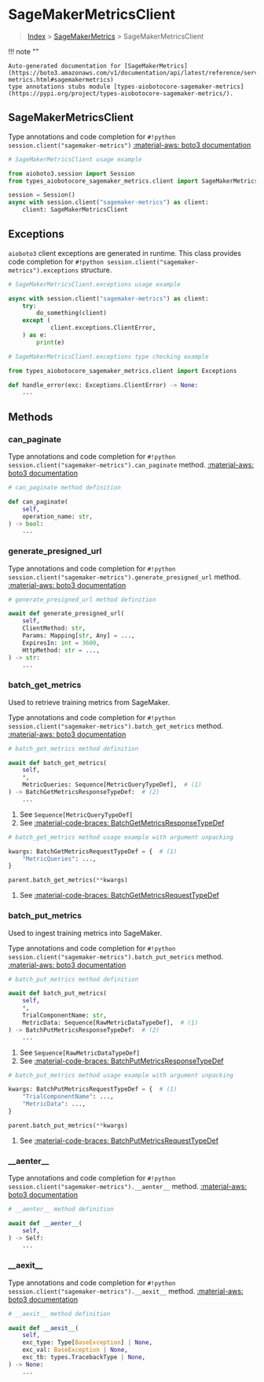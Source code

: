 # SageMakerMetricsClient

> [Index](../README.md) > [SageMakerMetrics](./README.md) > SageMakerMetricsClient

!!! note ""

    Auto-generated documentation for [SageMakerMetrics](https://boto3.amazonaws.com/v1/documentation/api/latest/reference/services/sagemaker-metrics.html#sagemakermetrics)
    type annotations stubs module [types-aiobotocore-sagemaker-metrics](https://pypi.org/project/types-aiobotocore-sagemaker-metrics/).

## SageMakerMetricsClient

Type annotations and code completion for `#!python session.client("sagemaker-metrics")`
[:material-aws: boto3 documentation](https://boto3.amazonaws.com/v1/documentation/api/latest/reference/services/sagemaker-metrics.html#SageMakerMetrics.Client)

```python
# SageMakerMetricsClient usage example

from aioboto3.session import Session
from types_aiobotocore_sagemaker_metrics.client import SageMakerMetricsClient

session = Session()
async with session.client("sagemaker-metrics") as client:
    client: SageMakerMetricsClient
```

## Exceptions


`aioboto3` client exceptions are generated in runtime.
This class provides code completion for `#!python session.client("sagemaker-metrics").exceptions` structure.

```python
# SageMakerMetricsClient.exceptions usage example

async with session.client("sagemaker-metrics") as client:
    try:
        do_something(client)
    except (
            client.exceptions.ClientError,
    ) as e:
        print(e)
```

```python
# SageMakerMetricsClient.exceptions type checking example

from types_aiobotocore_sagemaker_metrics.client import Exceptions

def handle_error(exc: Exceptions.ClientError) -> None:
    ...
```


## Methods


### can\_paginate



Type annotations and code completion for `#!python session.client("sagemaker-metrics").can_paginate` method.
[:material-aws: boto3 documentation](https://boto3.amazonaws.com/v1/documentation/api/latest/reference/services/sagemaker-metrics.html#SageMakerMetrics.Client)

```python
# can_paginate method definition

def can_paginate(
    self,
    operation_name: str,
) -> bool:
    ...
```


### generate\_presigned\_url



Type annotations and code completion for `#!python session.client("sagemaker-metrics").generate_presigned_url` method.
[:material-aws: boto3 documentation](https://boto3.amazonaws.com/v1/documentation/api/latest/reference/services/sagemaker-metrics.html#SageMakerMetrics.Client)

```python
# generate_presigned_url method definition

await def generate_presigned_url(
    self,
    ClientMethod: str,
    Params: Mapping[str, Any] = ...,
    ExpiresIn: int = 3600,
    HttpMethod: str = ...,
) -> str:
    ...
```


### batch\_get\_metrics

Used to retrieve training metrics from SageMaker.

Type annotations and code completion for `#!python session.client("sagemaker-metrics").batch_get_metrics` method.
[:material-aws: boto3 documentation](https://boto3.amazonaws.com/v1/documentation/api/latest/reference/services/sagemaker-metrics.html#SageMakerMetrics.Client)

```python
# batch_get_metrics method definition

await def batch_get_metrics(
    self,
    *,
    MetricQueries: Sequence[MetricQueryTypeDef],  # (1)
) -> BatchGetMetricsResponseTypeDef:  # (2)
    ...
```

1. See `Sequence[MetricQueryTypeDef]`
2. See [:material-code-braces: BatchGetMetricsResponseTypeDef](./type_defs.md#batchgetmetricsresponsetypedef)


```python
# batch_get_metrics method usage example with argument unpacking

kwargs: BatchGetMetricsRequestTypeDef = {  # (1)
    "MetricQueries": ...,
}

parent.batch_get_metrics(**kwargs)
```

1. See [:material-code-braces: BatchGetMetricsRequestTypeDef](./type_defs.md#batchgetmetricsrequesttypedef)

### batch\_put\_metrics

Used to ingest training metrics into SageMaker.

Type annotations and code completion for `#!python session.client("sagemaker-metrics").batch_put_metrics` method.
[:material-aws: boto3 documentation](https://boto3.amazonaws.com/v1/documentation/api/latest/reference/services/sagemaker-metrics.html#SageMakerMetrics.Client)

```python
# batch_put_metrics method definition

await def batch_put_metrics(
    self,
    *,
    TrialComponentName: str,
    MetricData: Sequence[RawMetricDataTypeDef],  # (1)
) -> BatchPutMetricsResponseTypeDef:  # (2)
    ...
```

1. See `Sequence[RawMetricDataTypeDef]`
2. See [:material-code-braces: BatchPutMetricsResponseTypeDef](./type_defs.md#batchputmetricsresponsetypedef)


```python
# batch_put_metrics method usage example with argument unpacking

kwargs: BatchPutMetricsRequestTypeDef = {  # (1)
    "TrialComponentName": ...,
    "MetricData": ...,
}

parent.batch_put_metrics(**kwargs)
```

1. See [:material-code-braces: BatchPutMetricsRequestTypeDef](./type_defs.md#batchputmetricsrequesttypedef)

### \_\_aenter\_\_



Type annotations and code completion for `#!python session.client("sagemaker-metrics").__aenter__` method.
[:material-aws: boto3 documentation](https://boto3.amazonaws.com/v1/documentation/api/latest/reference/services/sagemaker-metrics.html#SageMakerMetrics.Client)

```python
# __aenter__ method definition

await def __aenter__(
    self,
) -> Self:
    ...
```


### \_\_aexit\_\_



Type annotations and code completion for `#!python session.client("sagemaker-metrics").__aexit__` method.
[:material-aws: boto3 documentation](https://boto3.amazonaws.com/v1/documentation/api/latest/reference/services/sagemaker-metrics.html#SageMakerMetrics.Client)

```python
# __aexit__ method definition

await def __aexit__(
    self,
    exc_type: Type[BaseException] | None,
    exc_val: BaseException | None,
    exc_tb: types.TracebackType | None,
) -> None:
    ...
```





